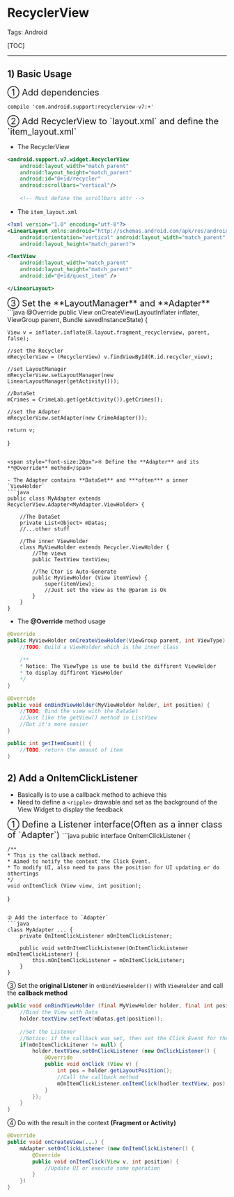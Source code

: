 ﻿# RecyclerView

Tags: Android

[TOC]

---

## 1) Basic Usage

<span style="font-size:20px">① Add dependencies</span>
```
compile 'com.android.support:recyclerview-v7:+'
```

<span style="font-size:20px">
② Add RecyclerView to `layout.xml` and define the `item_layout.xml`
</span>

- The RecyclerView
```xml
<android.support.v7.widget.RecyclerView
    android:layout_width="match_parent"
    android:layout_height="match_parent"
    android:id="@+id/recycler"
    android:scrollbars="vertical"/>
    
    <!-- Must define the scrollbars attr -->
```

- The `item_layout.xml`
```xml
<?xml version="1.0" encoding="utf-8"?>
<LinearLayout xmlns:android="http://schemas.android.com/apk/res/android"
    android:orientation="vertical" android:layout_width="match_parent"
    android:layout_height="match_parent">

<TextView
    android:layout_width="match_parent"
    android:layout_height="match_parent"
    android:id="@+id/quest_item" />

</LinearLayout>
```

<span style="font-size:20px">
③ Set the **LayoutManager** and **Adapter**
</span>
```java
@Override
public View onCreateView(LayoutInflater inflater, ViewGroup parent, Bundle savedInstanceState) {

    View v = inflater.inflate(R.layout.fragment_recyclerview, parent, false);

    //set the Recycler
    mRecyclerView = (RecyclerView) v.findViewById(R.id.recycler_view);
    
    //set LayoutManager
    mRecyclerView.setLayoutManager(new LinearLayoutManager(getActivity()));
    
    //DataSet
    mCrimes = CrimeLab.get(getActivity()).getCrimes();
    
    //set the Adapter
    mRecyclerView.setAdapter(new CrimeAdapter());

    return v;
}
```

<span style="font-size:20px">④ Define the **Adapter** and its **@Override** method</span>

- The Adapter contains **DataSet** and ***often*** a inner `ViewHolder`
```java
public class MyAdapter extends RecyclerView.Adapter<MyAdapter.ViewHolder> {
    
    //The DataSet
    private List<Object> mDatas;
    //...other stuff
    
    //The inner ViewHolder
    class MyViewHolder extends Recycler.ViewHolder {
        //The views
        public TextView textView;
        
        //The Ctor is Auto-Generate
        public MyViewHolder (View itemView) {
            super(itemView);
            //Just set the view as the @param is Ok
        }
    }
}
```
- The **@Override** method usage
```java
@Override
public MyViewHolder onCreateViewHolder(ViewGroup parent, int ViewType) {
    //TODO: Build a ViewHolder which is the inner class
    
    /**
    * Notice: The ViewType is use to build the diffirent ViewHolder
    * to display diffirent ViewHolder
    */
}

@Override
public void onBindViewHolder(MyViewHolder holder, int position) {
    //TODO: Bind the view with the DataSet
    //Just like the getView() method in ListView 
    //But it's more easier
}

public int getItemCount() {
    //TODO: return the amount of item
}
```

## 2) Add a OnItemClickListener
- Basically is to use a callback method to achieve this
- Need to define a `<ripple>` drawable and set as the background of the View Widget to display the feedback

<span style="font-size:20px">
① Define a Listener interface(Often as a inner class of `Adapter`)
</span>
```java
public interface OnItemClickListener {

    /**
    * This is the callback method.
    * Aimed to notify the context the Click Event.
    * To modify UI, also need to pass the position for UI updating or do othertings
    */
    void onItemClick (View view, int position);
}
```

② Add the interface to `Adapter`
```java
class MyAdapter ... {
    private OnItemClickListener mOnItemClickListener;
    
    public void setOnItemClickListener(OnItemClickListener mOnItemClickListener) {
        this.mOnItemClickListener = mOnItemClickListener;
    }
}
```

③ Set the **original Listener** in `onBindViewHolder()` with `ViewHolder` and call the **callback method**
```java
public void onBindViewHolder (final MyViewHolder holder, final int position) {
    //Bind the View with Data
    holder.textView.setText(mDatas.get(position));
    
    //Set the Listener
    //Notice: if the callback was set, then set the Click Event for the ViewHolder
    if(mOnItemClickLitener != null) {
        holder.textView.setOnClickListener (new OnClickListener() {
            @Override
            public void onClick (View v) {
                int pos = holder.getLayoutPosition();
                //Call the callback method
                mOnItemClickListener.onItemClick(hodler.textView, pos);
            }
        });
    }
}
```
④ Do with the result in the context **(Fragment or Activity)**
```java
@Override
public void onCreateView(...) {
    mAdapter.setOnClickListener (new OnItemClickListener() {
        @Override
        public void onItemClick(View v, int position) {
            //Update UI or execute some operation
        }
    })
}
```



